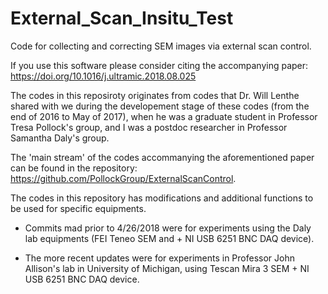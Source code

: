 # External_Scan_Insitu_Test

Code for collecting and correcting SEM images via external scan control.

If you use this software please consider citing the accompanying paper: https://doi.org/10.1016/j.ultramic.2018.08.025

The codes in this reposiroty originates from codes that Dr. Will Lenthe shared with we during the developement stage of these codes (from the end of 2016 to May of 2017), when he was a graduate student in Professor Tresa Pollock's group, and I was a postdoc researcher in Professor Samantha Daly's group.  

The 'main stream' of the codes accommanying the aforementioned paper can be found in the repository: https://github.com/PollockGroup/ExternalScanControl.

The codes in this repository has modifications and additional functions to be used for specific equipments.  

- Commits mad prior to 4/26/2018 were for experiments using the Daly lab equipments (FEI Teneo SEM and + NI USB 6251 BNC DAQ device).  

- The more recent updates were for experiments in Professor John Allison's lab in University of Michigan, using Tescan Mira 3 SEM + NI USB 6251 BNC DAQ device.



